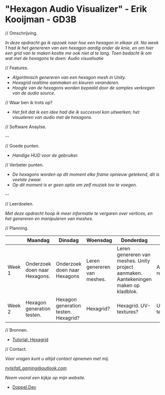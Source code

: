 # "Hexagon Audio Visualizer" - Erik Kooijman - GD3B

// Omschrijving.

*In deze opdracht ga ik opzoek naar hoe een hexagon in elkaar zit.
Na week 1 had ik het genereren van een hexagon aardig onder de knie, en om hier een grid van te maken kostte me ook niet al te lang.
Toen bedacht ik om wat met de hexagons te doen: Audio visualisatie*

// Features.

- *Algoritmisch genereren van een hexagon mesh in Unity.*
- *Hexagrid realtime aanmaken en kleuren veranderen.*
- *Hoogte van de hexagons worden bepaald door de samples verkregen van de audio source.*


// Waar ben ik trots op?

- *Het feit dat ik een idee had die ik succesvol kon uitwerken; het visualeren van audio met de hexagons.*

// Software Anaylse.

--

// Goede punten.

- *Handige HUD voor de gebruiker.*

// Verbeter punten.

- *De hexagons worden op dit moment elke frame opnieuw getekend, dit is veelste zwaar.*
- *Op dit moment is er geen optie om zelf muziek toe te voegen.*

--

// Leerdoelen.

*Met deze opdracht hoop ik meer informatie te vergaren over vertices, en het genereren en manipuleren van meshes.*

// Planning.

|         | Maandag | Dinsdag| Woensdag | Donderdag | Vrijdag |
| --- | --- | --- | --- | --- | --- |
| Week 1 | Onderzoek doen naar Hexagons. | Onderzoek doen naar Hexagons | Leren genereren van meshes. | Leren genereren van meshes. Unity project aanmaken. Aantekeningen maken op kladblok. | Aanmaken repository.  |
| Week 2 | Hexagon generation testen. | Hexagon generation testen. Hexagrid? | Hexagrid? | Hexagrid. UV-textures? | UV-textures? |

// Bronnen.

- [Tutorial: Hexagrid](https://catlikecoding.com/unity/tutorials/hex-map/part-1/?fbclid=IwAR1bABcbuWJYgTvsh0kwDb6mzmi-yohDB1pfmanip7hVHou-iMXBVQohpqc)

// Contact.

*Voor vragen kunt u altijd contact opnemen met mij.*

*nytefall_gaming@outlook.com*

*Neem vooral een kijkje op mijn website.*

- [Doppel.Dev](https://doppel.dev)
